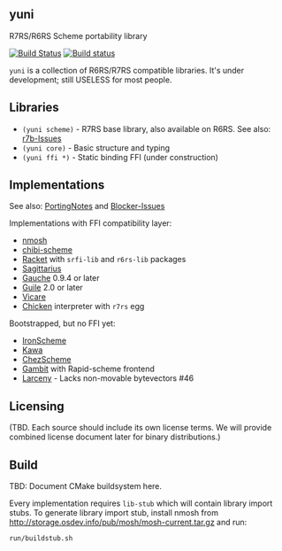 yuni
----

R7RS/R6RS Scheme portability library

[![Build Status](https://travis-ci.org/okuoku/yuni.svg?branch=master)](https://travis-ci.org/okuoku/yuni)
[![Build status](https://ci.appveyor.com/api/projects/status/0mtb3ldlwk2qwvck/branch/master?svg=true)](https://ci.appveyor.com/project/okuoku/yuni/branch/master)

`yuni` is a collection of R6RS/R7RS compatible libraries. It's under development; still USELESS for most people.

## Libraries

 * `(yuni scheme)` - R7RS base library, also available on R6RS. See also: [r7b-Issues][]
 * `(yuni core)` - Basic structure and typing
 * `(yuni ffi *)` - Static binding FFI (under construction)

## Implementations

See also: [PortingNotes][] and [Blocker-Issues][]

Implementations with FFI compatibility layer:

 * [nmosh](https://github.com/okuoku/mosh)
 * [chibi-scheme](http://synthcode.com/wiki/chibi-scheme)
 * [Racket](https://racket-lang.org/) with `srfi-lib` and `r6rs-lib` packages
 * [Sagittarius](https://bitbucket.org/ktakashi/sagittarius-scheme/wiki/Home)
 * [Gauche](http://practical-scheme.net/gauche/) 0.9.4 or later
 * [Guile](http://www.gnu.org/software/guile/) 2.0 or later
 * [Vicare](http://marcomaggi.github.io/vicare.html)
 * [Chicken](http://www.call-cc.org/) interpreter with `r7rs` egg

Bootstrapped, but no FFI yet:

 * [IronScheme](http://ironscheme.codeplex.com/)
 * [Kawa](http://www.gnu.org/software/kawa/)
 * [ChezScheme](https://github.com/cisco/ChezScheme)
 * [Gambit](http://gambitscheme.org/) with Rapid-scheme frontend
 * [Larceny](http://larcenists.org/) - Lacks non-movable bytevectors #46

## Licensing

(TBD. Each source should include its own license terms. We will provide combined license document later for binary distributions.)

Build
-----

TBD: Document CMake buildsystem here.

Every implementation requires `lib-stub` which will contain library import stubs.
To generate library import stub, install nmosh from http://storage.osdev.info/pub/mosh/mosh-current.tar.gz and run:

 `run/buildstub.sh`

[Blocker-Issues]: https://github.com/okuoku/yuni/issues?q=is%3Aissue+is%3Aopen+label%3AExtern-Blocker
[r7b-Issues]: https://github.com/okuoku/yuni/issues?q=is%3Aissue+is%3Aopen+label%3ALib-R7RSBridge
[PortingNotes]: https://github.com/okuoku/yuni/blob/master/doc/PortingNotes.markdown
